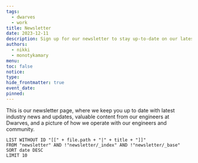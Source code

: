 ```yaml
---
tags:
  - dwarves
  - work
title: Newsletter
date: 2023-12-11
description: Sign up for our newsletter to stay up-to-date on our latest news, tips, and updates. We'll deliver valuable content straight to your inbox, keeping you informed and engaged with stuff happening at Dwarves.
authors:
  - nikki
  - monotykamary
menu: 
toc: false
notice: 
type: 
hide_frontmatter: true
event_date: 
pinned:
---
```

This is our newsletter page, where we keep you up to date with latest industry news and updates, valuable content from our engineers at Dwarves, and a picture of how we operate with our engineers and community.

```dataview
LIST WITHOUT ID "[[" + file.path + "|" + title + "]]"
FROM "newsletter" AND !"newsletter/_index" AND !"newsletter/_base"
SORT date DESC
LIMIT 10
```
